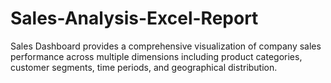 # Sales-Analysis-Excel-Report
Sales Dashboard provides a comprehensive visualization of company sales performance across multiple dimensions including product categories, customer segments, time periods, and geographical distribution.
